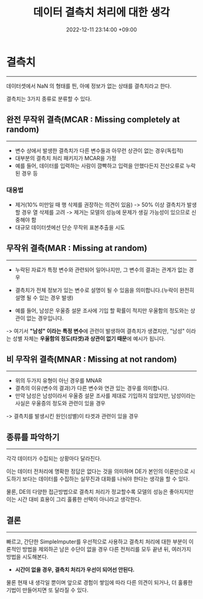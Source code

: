 ﻿---
title : 데이터 결측치 처리에 대한 생각
date : 2022-12-11 23:14:00 +09:00
categories : [머신러닝, 파이썬]
tags : [결측치 처리] 
---

# 결측치
---
데이터셋에서 NaN 의 형태를 띈, 아예 정보가 없는 상태를 결측치라고 한다.

결측치는 3가지 종류로 분류할 수 있다.

## 완전 무작위 결측(MCAR : Missing completely at random)
---

- 변수 상에서 발생한 결측치가 다른 변수들과 아무런 상관이 없는 경우(독립적)
- 대부분의 결측치 처리 패키지가 MCAR을 가정
- 예를 들어, 데이터를 입력하는 사람이 깜빡하고 입력을 안했다든지 전산오류로 누락된 경우 등

### 대응법 
- 제거(10% 미만일 때 행 삭제를 권장하는 의견이 있음)
-> 50% 이상 결측치가 발생할 경우 열 삭제를 고려
-> 제거는 모델의 성능에 문제가 생길 가능성이 있으므로 신중해야 함
- 대규모 데이터셋에선 단순 무작위 표본추출을 시도


## 무작위 결측(MAR : Missing at random)
---

- 누락된 자료가 특정 변수와 관련되어 일어나지만, 그 변수의 결과는 관계가 없는 경우

- 결측치가 전체 정보가 있는 변수로 설명이 될 수 있음을 의미합니다.(누락이 완전히 설명 될 수 있는 경우 발생)

-  예를 들어, 남성은 우울증 설문 조사에 기입 할 확률이 적지만 우울함의 정도와는 상관이 없는 경우입니다.

-> 여기서 **"남성" 이라는 특정 변수**에 관련이 발생하여 결측치가 생겼지만, "남성" 이라는 성별 자체는 **우울함의 정도(타겟)과 상관이 없기 때문**에 예시가 됩니다.



## 비 무작위 결측(MNAR : Missing at not random)
---

- 위의 두가지 유형이 아닌 경우를 MNAR
- 결측의 이유(변수의 결과)가 다른 변수와 연관 있는 경우를 의미합니다. 
- 만약 남성은 남성이라서 우울증 설문 조사를 제대로 기입하지 않았지만, 남성이라는 사실은 우울증의 정도와 관련이 있을 경우

-> 결측치를 발생시킨 원인(성별)이 타겟과 관련이 있을 경우



## 종류를 파악하기
---

각각 데이터가 수집되는 상황마다 달라진다.

이는 데이터 전처리에 명확한 정답은 없다는 것을 의미하며 DE가 본인의 이론만으로 시도하기 보다는 데이터를 수집하는 실무진과 대화를 나눠야 한다는 생각을 할 수 있다.

물론, DE의 다양한 접근방법으로 결측치 처리가 정교할수록 모델의 성능은 좋아지지만 이는 시간 대비 효용이 그리 훌륭한 선택이 아니라고 생각한다.

## 결론
---
빠르고, 간단한 SimpleImputer를 우선적으로 사용하고 결측치 처리에 대한 부분이 이론적인 방법을 제외하곤 남은 수단이 없을 경우 다른 전처리를 모두 끝낸 뒤, 여러가지 방법을 시도해본다.

- **시간이 없을 경우, 결측치 처리가 우선이 되어선 안된다.**


물론 현재 내 생각일 뿐이며 앞으로 경험이 쌓임에 따라 다른 의견이 되거나, 더 훌륭한 기법이 만들어지면 또 달라질 수 있다.
